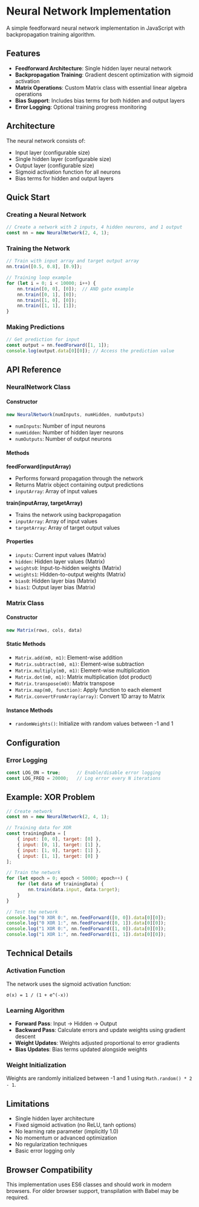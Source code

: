 # Neural Network Implementation

A simple feedforward neural network implementation in JavaScript with backpropagation training algorithm.

## Features

- **Feedforward Architecture**: Single hidden layer neural network
- **Backpropagation Training**: Gradient descent optimization with sigmoid activation
- **Matrix Operations**: Custom Matrix class with essential linear algebra operations
- **Bias Support**: Includes bias terms for both hidden and output layers
- **Error Logging**: Optional training progress monitoring

## Architecture

The neural network consists of:
- Input layer (configurable size)
- Single hidden layer (configurable size)
- Output layer (configurable size)
- Sigmoid activation function for all neurons
- Bias terms for hidden and output layers

## Quick Start

### Creating a Neural Network

```javascript
// Create a network with 2 inputs, 4 hidden neurons, and 1 output
const nn = new NeuralNetwork(2, 4, 1);
```

### Training the Network

```javascript
// Train with input array and target output array
nn.train([0.5, 0.8], [0.9]);

// Training loop example
for (let i = 0; i < 10000; i++) {
    nn.train([0, 0], [0]);  // AND gate example
    nn.train([0, 1], [0]);
    nn.train([1, 0], [0]);
    nn.train([1, 1], [1]);
}
```

### Making Predictions

```javascript
// Get prediction for input
const output = nn.feedForward([1, 1]);
console.log(output.data[0][0]); // Access the prediction value
```

## API Reference

### NeuralNetwork Class

#### Constructor
```javascript
new NeuralNetwork(numInputs, numHidden, numOutputs)
```
- `numInputs`: Number of input neurons
- `numHidden`: Number of hidden layer neurons  
- `numOutputs`: Number of output neurons

#### Methods

**feedForward(inputArray)**
- Performs forward propagation through the network
- Returns Matrix object containing output predictions
- `inputArray`: Array of input values

**train(inputArray, targetArray)**
- Trains the network using backpropagation
- `inputArray`: Array of input values
- `targetArray`: Array of target output values

#### Properties
- `inputs`: Current input values (Matrix)
- `hidden`: Hidden layer values (Matrix)
- `weights0`: Input-to-hidden weights (Matrix)
- `weights1`: Hidden-to-output weights (Matrix)
- `bias0`: Hidden layer bias (Matrix)
- `bias1`: Output layer bias (Matrix)

### Matrix Class

#### Constructor
```javascript
new Matrix(rows, cols, data)
```

#### Static Methods
- `Matrix.add(m0, m1)`: Element-wise addition
- `Matrix.subtract(m0, m1)`: Element-wise subtraction
- `Matrix.multiply(m0, m1)`: Element-wise multiplication
- `Matrix.dot(m0, m1)`: Matrix multiplication (dot product)
- `Matrix.transpose(m0)`: Matrix transpose
- `Matrix.map(m0, function)`: Apply function to each element
- `Matrix.convertFromArray(array)`: Convert 1D array to Matrix

#### Instance Methods
- `randomWeights()`: Initialize with random values between -1 and 1

## Configuration

### Error Logging
```javascript
const LOG_ON = true;      // Enable/disable error logging
const LOG_FREQ = 20000;   // Log error every N iterations
```

## Example: XOR Problem

```javascript
// Create network
const nn = new NeuralNetwork(2, 4, 1);

// Training data for XOR
const trainingData = [
    { input: [0, 0], target: [0] },
    { input: [0, 1], target: [1] },
    { input: [1, 0], target: [1] },
    { input: [1, 1], target: [0] }
];

// Train the network
for (let epoch = 0; epoch < 50000; epoch++) {
    for (let data of trainingData) {
        nn.train(data.input, data.target);
    }
}

// Test the network
console.log("0 XOR 0:", nn.feedForward([0, 0]).data[0][0]);
console.log("0 XOR 1:", nn.feedForward([0, 1]).data[0][0]);
console.log("1 XOR 0:", nn.feedForward([1, 0]).data[0][0]);
console.log("1 XOR 1:", nn.feedForward([1, 1]).data[0][0]);
```

## Technical Details

### Activation Function
The network uses the sigmoid activation function:
```
σ(x) = 1 / (1 + e^(-x))
```

### Learning Algorithm
- **Forward Pass**: Input → Hidden → Output
- **Backward Pass**: Calculate errors and update weights using gradient descent
- **Weight Updates**: Weights adjusted proportional to error gradients
- **Bias Updates**: Bias terms updated alongside weights

### Weight Initialization
Weights are randomly initialized between -1 and 1 using `Math.random() * 2 - 1`.

## Limitations

- Single hidden layer architecture
- Fixed sigmoid activation (no ReLU, tanh options)
- No learning rate parameter (implicitly 1.0)
- No momentum or advanced optimization
- No regularization techniques
- Basic error logging only

## Browser Compatibility

This implementation uses ES6 classes and should work in modern browsers. For older browser support, transpilation with Babel may be required.

